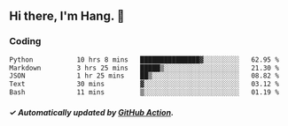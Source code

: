 ## Hi there, I'm Hang. 👋

### Coding

<!--START_SECTION:waka-->

```txt
Python           10 hrs 8 mins   ███████████████▓░░░░░░░░░   62.95 %
Markdown         3 hrs 25 mins   █████▒░░░░░░░░░░░░░░░░░░░   21.30 %
JSON             1 hr 25 mins    ██▒░░░░░░░░░░░░░░░░░░░░░░   08.82 %
Text             30 mins         ▓░░░░░░░░░░░░░░░░░░░░░░░░   03.12 %
Bash             11 mins         ▒░░░░░░░░░░░░░░░░░░░░░░░░   01.19 %
```

<!--END_SECTION:waka-->

##### ✓ Automatically updated by [GitHub Action](https://github.com/huhuhang/huhuhang/actions).

